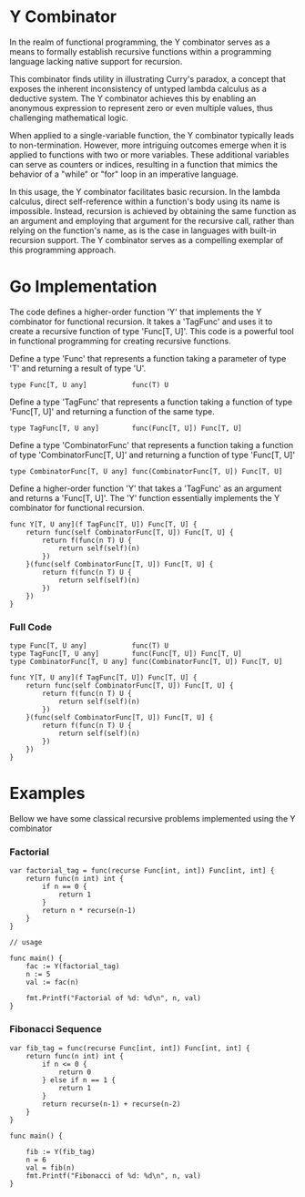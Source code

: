 # Y Combinator

In the realm of functional programming, the Y combinator serves as a means to formally establish recursive functions within a programming language lacking native support for recursion.

This combinator finds utility in illustrating Curry's paradox, a concept that exposes the inherent inconsistency of untyped lambda calculus as a deductive system. The Y combinator achieves this by enabling an anonymous expression to represent zero or even multiple values, thus challenging mathematical logic.

When applied to a single-variable function, the Y combinator typically leads to non-termination. However, more intriguing outcomes emerge when it is applied to functions with two or more variables. These additional variables can serve as counters or indices, resulting in a function that mimics the behavior of a "while" or "for" loop in an imperative language.

In this usage, the Y combinator facilitates basic recursion. In the lambda calculus, direct self-reference within a function's body using its name is impossible. Instead, recursion is achieved by obtaining the same function as an argument and employing that argument for the recursive call, rather than relying on the function's name, as is the case in languages with built-in recursion support. The Y combinator serves as a compelling exemplar of this programming approach.

# Go Implementation

The code defines a higher-order function 'Y' that implements the Y combinator for functional recursion. It takes a 'TagFunc' and uses it to create a recursive function of type 'Func[T, U]'. This code is a powerful tool in functional programming for creating recursive functions.


Define a type 'Func' that represents a function taking a parameter of type 'T' and returning a result of type 'U'.
```
type Func[T, U any]           func(T) U
```

Define a type 'TagFunc' that represents a function taking a function of type 'Func[T, U]' and returning a function of the same type.
```
type TagFunc[T, U any]        func(Func[T, U]) Func[T, U]
```

Define a type 'CombinatorFunc' that represents a function taking a function of type 'CombinatorFunc[T, U]' and returning a function of type 'Func[T, U]'
```
type CombinatorFunc[T, U any] func(CombinatorFunc[T, U]) Func[T, U]
```

Define a higher-order function 'Y' that takes a 'TagFunc' as an argument and returns a 'Func[T, U]'.
The 'Y' function essentially implements the Y combinator for functional recursion.

```
func Y[T, U any](f TagFunc[T, U]) Func[T, U] {
	return func(self CombinatorFunc[T, U]) Func[T, U] {
		return f(func(n T) U {
			return self(self)(n)
		})
	}(func(self CombinatorFunc[T, U]) Func[T, U] {
		return f(func(n T) U {
			return self(self)(n)
		})
	})
}

```

### Full Code

```
type Func[T, U any]           func(T) U
type TagFunc[T, U any]        func(Func[T, U]) Func[T, U]
type CombinatorFunc[T, U any] func(CombinatorFunc[T, U]) Func[T, U]

func Y[T, U any](f TagFunc[T, U]) Func[T, U] {
	return func(self CombinatorFunc[T, U]) Func[T, U] {
		return f(func(n T) U {
			return self(self)(n)
		})
	}(func(self CombinatorFunc[T, U]) Func[T, U] {
		return f(func(n T) U {
			return self(self)(n)
		})
	})
}

```


# Examples

Bellow we have some classical recursive problems implemented using the Y combinator

### Factorial
```
var factorial_tag = func(recurse Func[int, int]) Func[int, int] {
	return func(n int) int {
		if n == 0 {
			return 1
		}
		return n * recurse(n-1)
	}
}

// usage

func main() {
    fac := Y(factorial_tag)
    n := 5
    val := fac(n)

    fmt.Printf("Factorial of %d: %d\n", n, val)
}
```

### Fibonacci Sequence
```
var fib_tag = func(recurse Func[int, int]) Func[int, int] {
	return func(n int) int {
		if n <= 0 {
			return 0
		} else if n == 1 {
			return 1
		}
		return recurse(n-1) + recurse(n-2)
	}
}

func main() {
    
	fib := Y(fib_tag)
	n = 6
	val = fib(n)
	fmt.Printf("Fibonacci of %d: %d\n", n, val)
}

```